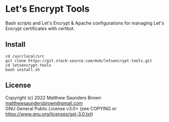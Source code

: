 # Let's Encrypt Tools

Bash scripts and Let's Encrypt & Apache configurations for managing Let's Encrypt certificates with certbot.

## Install
```
cd /usr/local/src
git clone https://git.stack-source.com/msb/letsencrypt-tools.git
cd letsencrypt-tools
bash install.sh
```

## License
Copyright (c) 2022 Matthew Saunders Brown <matthewsaundersbrown@gmail.com>\
GNU General Public License v3.0+ (see COPYING or https://www.gnu.org/licenses/gpl-3.0.txt)
